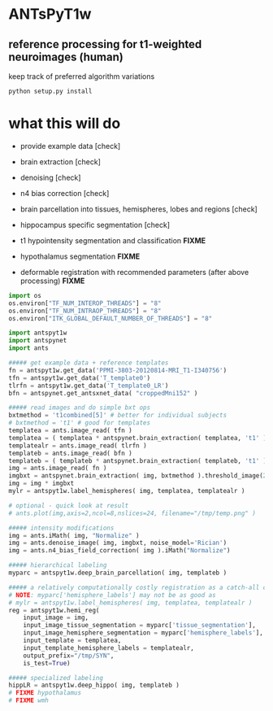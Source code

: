 # ANTsPyT1w

## reference processing for t1-weighted neuroimages (human)

keep track of preferred algorithm variations

```
python setup.py install
```

# what this will do

* provide example data [check]

* brain extraction [check]

* denoising [check]

* n4 bias correction [check]

* brain parcellation into tissues, hemispheres, lobes and regions [check]

* hippocampus specific segmentation [check]

* t1 hypointensity segmentation and classification **FIXME**

* hypothalamus segmentation **FIXME**

* deformable registration with recommended parameters (after above processing) **FIXME**


```python
import os
os.environ["TF_NUM_INTEROP_THREADS"] = "8"
os.environ["TF_NUM_INTRAOP_THREADS"] = "8"
os.environ["ITK_GLOBAL_DEFAULT_NUMBER_OF_THREADS"] = "8"

import antspyt1w
import antspynet
import ants

##### get example data + reference templates
fn = antspyt1w.get_data('PPMI-3803-20120814-MRI_T1-I340756')
tfn = antspyt1w.get_data('T_template0')
tlrfn = antspyt1w.get_data('T_template0_LR')
bfn = antspynet.get_antsxnet_data( "croppedMni152" )

##### read images and do simple bxt ops
bxtmethod = 't1combined[5]' # better for individual subjects
# bxtmethod = 't1' # good for templates
templatea = ants.image_read( tfn )
templatea = ( templatea * antspynet.brain_extraction( templatea, 't1' ) ).iMath( "Normalize" )
templatealr = ants.image_read( tlrfn )
templateb = ants.image_read( bfn )
templateb = ( templateb * antspynet.brain_extraction( templateb, 't1' ) ).iMath( "Normalize" )
img = ants.image_read( fn )
imgbxt = antspynet.brain_extraction( img, bxtmethod ).threshold_image(2,3).iMath("GetLargestComponent")
img = img * imgbxt
mylr = antspyt1w.label_hemispheres( img, templatea, templatealr )

# optional - quick look at result
# ants.plot(img,axis=2,ncol=8,nslices=24, filename="/tmp/temp.png" )

##### intensity modifications
img = ants.iMath( img, "Normalize" )
img = ants.denoise_image( img, imgbxt, noise_model='Rician')
img = ants.n4_bias_field_correction( img ).iMath("Normalize")

##### hierarchical labeling
myparc = antspyt1w.deep_brain_parcellation( img, templateb )

##### a relatively computationally costly registration as a catch-all complement
# NOTE: myparc['hemisphere_labels'] may not be as good as
# mylr = antspyt1w.label_hemispheres( img, templatea, templatealr )
reg = antspyt1w.hemi_reg(
    input_image = img,
    input_image_tissue_segmentation = myparc['tissue_segmentation'],
    input_image_hemisphere_segmentation = myparc['hemisphere_labels'],
    input_template = templatea,
    input_template_hemisphere_labels = templatealr,
    output_prefix="/tmp/SYN",
    is_test=True)

##### specialized labeling
hippLR = antspyt1w.deep_hippo( img, templateb )
# FIXME hypothalamus
# FIXME wmh



```
